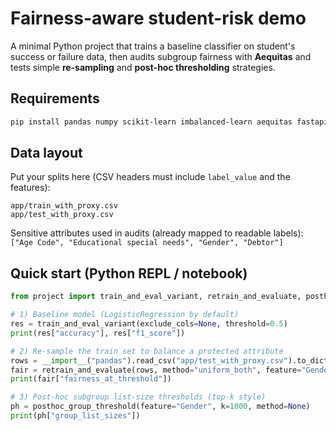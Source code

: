 # Fairness-aware student-risk demo

A minimal Python project that trains a baseline classifier on student's success or failure data, then audits subgroup fairness with **Aequitas** and tests simple **re-sampling** and **post-hoc thresholding** strategies.

## Requirements

```bash
pip install pandas numpy scikit-learn imbalanced-learn aequitas fastapi
```

## Data layout

Put your splits here (CSV headers must include `label_value` and the features):

```
app/train_with_proxy.csv
app/test_with_proxy.csv
```

Sensitive attributes used in audits (already mapped to readable labels):
`["Age Code", "Educational special needs", "Gender", "Debtor"]`

## Quick start (Python REPL / notebook)

```python
from project import train_and_eval_variant, retrain_and_evaluate, posthoc_group_threshold

# 1) Baseline model (LogisticRegression by default)
res = train_and_eval_variant(exclude_cols=None, threshold=0.5)
print(res["accuracy"], res["f1_score"])

# 2) Re-sample the train set to balance a protected attribute
rows = __import__("pandas").read_csv("app/test_with_proxy.csv").to_dict("records")
fair = retrain_and_evaluate(rows, method="uniform_both", feature="Gender", threshold=0.5)
print(fair["fairness_at_threshold"])

# 3) Post-hoc subgroup list-size thresholds (top-k style)
ph = posthoc_group_threshold(feature="Gender", k=1000, method=None)
print(ph["group_list_sizes"])
```

